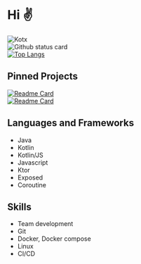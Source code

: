 # Hi ✌
![Kotx](https://img.shields.io/static/v1?label=sleep&message=running...&color=green&style=flat)  
![Github status card](https://github-readme-stats.vercel.app/api?username=Kotlin-chan&count_private=true&border_radius=0&include_all_commits=true&hide_border=true)  
[![Top Langs](https://github-readme-stats.vercel.app/api/top-langs/?username=Kotlin-chan&count_private=true&border_radius=0&layout=compact&hide_border=true)](https://github.com/Kotlin-chan)

## Pinned Projects
[![Readme Card](https://github-readme-stats.vercel.app/api/pin/?username=TeamKun&repo=flylib-reloaded&border_radius=0&hide_border=true)](https://github.com/TeamKun/flylib-reloaded)  
[![Readme Card](https://github-readme-stats.vercel.app/api/pin/?username=Kotlin-chan&repo=get-gradle-project-version&border_radius=0&hide_border=true)](https://github.com/Kotlin-chan/get-gradle-project-version)
  
## Languages and Frameworks
- Java
- Kotlin
- Kotlin/JS
- Javascript
- Ktor
- Exposed
- Coroutine

## Skills
- Team development
- Git
- Docker, Docker compose
- Linux
- CI/CD
